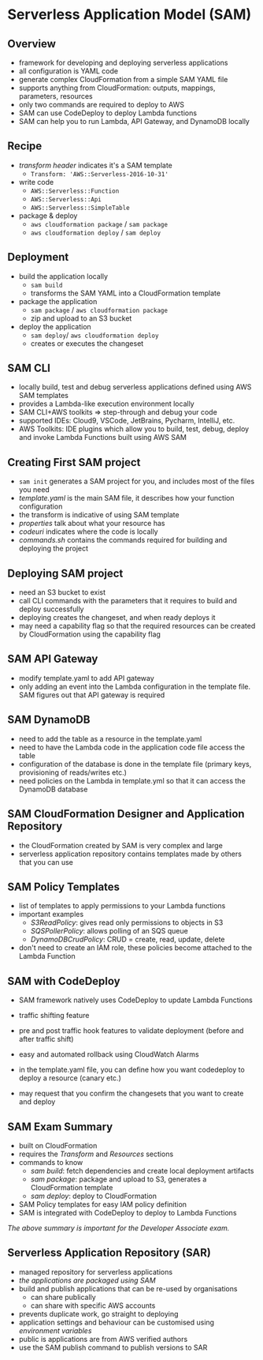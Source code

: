 # Serverless Application Model (SAM)

## Overview

- framework for developing and deploying serverless applications
- all configuration is YAML code
- generate complex CloudFormation from a simple SAM YAML file
- supports anything from CloudFormation: outputs, mappings, parameters, resources
- only two commands are required to deploy to AWS
- SAM can use CodeDeploy to deploy Lambda functions
- SAM can help you to run Lambda, API Gateway, and DynamoDB locally

## Recipe
- *transform header* indicates it's a SAM template
    - `Transform: 'AWS::Serverless-2016-10-31'`
- write code
    - `AWS::Serverless::Function`
    - `AWS::Serverless::Api`
    - `AWS::Serverless::SimpleTable`
- package & deploy
    - `aws cloudformation package` / `sam package`
    - `aws cloudformation deploy` / `sam deploy`

## Deployment
- build the application locally
    - `sam build`
    - transforms the SAM YAML into a CloudFormation template
- package the application
    - `sam package` / `aws cloudformation package`
    - zip and upload to an S3 bucket
- deploy the application
    - `sam deploy`/ `aws cloudformation deploy`
    - creates or executes the changeset

## SAM CLI
- locally build, test and debug serverless applications defined using AWS SAM templates
- provides a Lambda-like execution environment locally
- SAM CLI+AWS toolkits => step-through and debug your code
- supported IDEs: Cloud9, VSCode, JetBrains, Pycharm, IntelliJ, etc.
- AWS Toolkits: IDE plugins which allow you to build, test, debug, deploy and invoke Lambda Functions built using AWS SAM

## Creating First SAM project

- `sam init` generates a SAM project for you, and includes most of the files you need
- *template.yaml* is the main SAM file, it describes how your function configuration
- the transform is indicative of using SAM template
- *properties* talk about what your resource has
- *codeuri* indicates where the code is locally
- *commands.sh* contains the commands required for building and deploying the project

## Deploying SAM project
- need an S3 bucket to exist
- call CLI commands with the parameters that it requires to build and deploy successfully
- deploying creates the changeset, and when ready deploys it
- may need a capability flag so that the required resources can be created by CloudFormation using the capability flag

## SAM API Gateway
- modify template.yaml to add API gateway
- only adding an event into the Lambda configuration in the template file. SAM figures out that API gateway is required

## SAM DynamoDB
- need to add the table as a resource in the template.yaml
- need to have the Lambda code in the application code file access the table
- configuration of the database is done in the template file (primary keys, provisioning of reads/writes etc.)
- need policies on the Lambda in template.yml so that it can access the DynamoDB database

## SAM CloudFormation Designer and Application Repository
- the CloudFormation created by SAM is very complex and large
- serverless application repository contains templates made by others that you can use 

## SAM Policy Templates
- list of templates to apply permissions to your Lambda functions
- important examples
    - *S3ReadPolicy*: gives read only permissions to objects in S3
    - *SQSPollerPolicy*: allows polling of an SQS queue
    - *DynamoDBCrudPolicy*: CRUD = create, read, update, delete
- don't need to create an IAM role, these policies become attached to the Lambda Function

## SAM with CodeDeploy
- SAM framework natively uses CodeDeploy to update Lambda Functions
- traffic shifting feature
- pre and post traffic hook features to validate deployment (before and after traffic shift)
- easy and automated rollback using CloudWatch Alarms

- in the template.yaml file, you can define how you want codedeploy to deploy a resource (canary etc.)
- may request that you confirm the changesets that you want to create and deploy


## SAM Exam Summary
- built on CloudFormation
- requires the *Transform* and *Resources* sections
- commands to know
    - *sam build*: fetch dependencies and create local deployment artifacts
    - *sam package*: package and upload to S3, generates a CloudFormation template
    - *sam deploy*: deploy to CloudFormation
- SAM Policy templates for easy IAM policy definition
- SAM is integrated with CodeDeploy to deploy to Lambda Functions

*The above summary is important for the Developer Associate exam.*

## Serverless Application Repository (SAR)
- managed repository for serverless applications
- *the applications are packaged using SAM*
- build and publish applications that can be re-used by organisations 
    - can share publically
    - can share with specific AWS accounts
- prevents duplicate work, go straight to deploying
- application settings and behaviour can be customised using *environment variables*
- public is applications are from AWS verified authors
- use the SAM publish command to publish versions to SAR